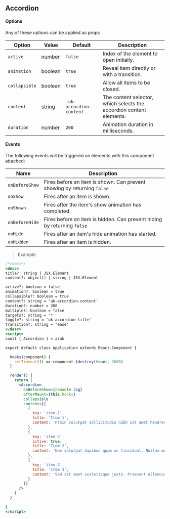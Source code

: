 ## Accordion

#### Options
Any of these options can be applied as props

Option | Value | Default | Description
--- | --- | --- | ---
`active` | number | `false` | Index of the element to open initially.
`animation` | boolean | `true` | Reveal item directly or with a transition.
`collapsible` | boolean | `true` | Allow all items to be closed.
`content` | string | `.uk-accordion-content` | The content selector, which selects the accordion content elements.
`duration` | number | `200` | Animation duration in milliseconds.

#### Events
The following events will be triggered on elements with this component attached:

Name | Description
--- | ---
`onBeforeShow` | Fires before an item is shown. Can prevent showing by returning `false`
`onShow` | Fires after an item is shown.
`onShown` | Fires after the item's show animation has completed.
`onBeforeHide` | Fires before an item is hidden. Can prevent hiding by returning `false`
`onHide` | Fires after an item's hide animation has started.
`onHidden` | Fires after an item is hidden.

> Example

```jsx
/*react*/
<desc>
title?: string | JSX.Element
content?: object[] | string | JSX.Element

active?: boolean = false
animation?: boolean = true
collapsible?: boolean = true
content?: string = 'uk-accordion-content'
duration?: number = 200
multiple?: boolean = false
targets?: string = '*'
toggle?: string = 'uk-accordion-title'
transition?: string = 'ease'
</desc>
<script>
const { Accordion } = aruk

export default class Application extends React.Component {

  hooks(component) {
    setTimeout(() => component.$destroy(true), 2000)
  }

  render() {
    return (
      <Accordion
        onBeforeShow={console.log}
        afterMount={this.hooks}
        collapsible
        content={[
          {
            key: 'item-1',
            title: 'Item 1',
            content: 'Proin volutpat sollicitudin nibh sit amet hendrerit. Donec dolor lorem.',
          },
          {
            key: 'item-2',
            active: true,
            title: 'Item 2',
            content: 'Nam volutpat dapibus quam ac tincidunt. Nullam mollis, quam et.',
          },
          {
            key: 'item-3',
            title: 'Item 3',
            content: 'Sed sit amet scelerisque justo. Praesent ullamcorper massa vitae dolor.'
          }
        ]}
      />
    )
  }

}
</script>
```
